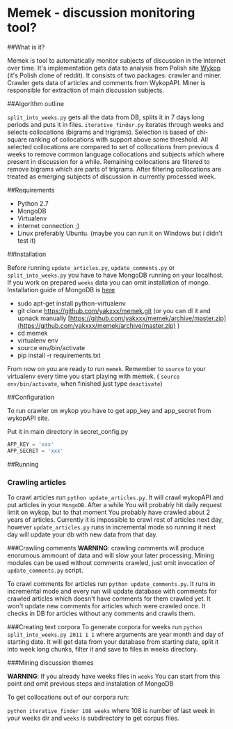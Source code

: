# Memek - discussion monitoring tool?

##What is it?

Memek is tool to automatically monitor subjects of discussion in the Internet over time.
It's implementation gets data to analysis from Polish site [Wykop](http://wykop.pl) (it's Polish clone of reddit).
It consists of two packages: crawler and miner. Crawler gets data of articles and comments from WykopAPI.
Miner is responsible for extraction of main discussion subjects.

##Algorithm outline

`split_into_weeks.py` gets all the data from DB, splits it in 7 days long periods and puts it in files.
`iterative_finder.py` iterates through weeks and selects collocations (bigrams and trigrams).
Selection is based of chi-square ranking of collocations with support above some threshold.
All selected collocations are compared to set of collocations from previous 4 weeks to remove common language collocations and subjects which where present in discussion for a while.
Remaining collocations are filtered to remove bigrams which are parts of trigrams. After filtering collocations are treated as emerging subjects of discussion in currently processed week.

##Requirements

* Python 2.7
* MongoDB
* Virtualenv
* internet connection ;)
* Linux preferably Ubuntu. (maybe you can run it on Windows but i didn't test it)

##Installation

Before running `update_articles.py`, `update_comments.py` or `split_into_weeks.py` you have to have MongoDB running on your localhost. If you work on prepared `weeks` data you can omit installation of mongo.
Installation guide of MongoDB is [here](http://docs.mongodb.org/manual/tutorial/install-mongodb-on-linux/)

* sudo apt-get install python-virtualenv
* git clone https://github.com/yakxxx/memek.git (or you can dl it and upnack manually [https://github.com/yakxxx/memek/archive/master.zip](https://github.com/yakxxx/memek/archive/master.zip) )
* cd memek
* virtualenv env
* source env/bin/activate
* pip install -r requirements.txt

From now on you are ready to run `memek`. Remember to `source` to your virtualenv every time you start playing with memek. ( `source env/bin/activate`, when finished just type `deactivate`)

##Configuration

To run crawler on wykop you have to get app_key and app_secret from wykopAPI site.

Put it in main directory in secret_config.py

```python
APP_KEY = 'xxx'
APP_SECRET = 'xxx'
```
 
##Running 

### Crawling articles
To crawl articles run `python update_articles.py`. It will crawl wykopAPI and put articles in your `MongoDB`.
After a while You will probably hit daily request limit on wykop, but to that moment You probably have crawled about 2 years of articles.
Currently it is impossible to crawl rest of articles next day, however `update_articles.py` runs in incremental mode so running it next day will update your db with new data from that day.

###Crawling comments
**WARNING**: crawling comments will produce enorumous ammount of data and will slow your later processing.
Mining modules can be used without comments crawled, just omit invocation of `update_comments.py` script. 

To crawl comments for articles run `python update_comments.py`. 
It runs in incremental mode and every run will update database with comments for crawled articles which doesn't have comments for them crawled yet.
It won't update new comments for articles which were crawled once. It checks in DB for articles without any comments and crawls them.

###Creating text corpora
To generate corpora for weeks run 
`python split_into_weeks.py 2011 1 1` where arguments are year month and day of starting date.
It will get data from your database from starting date, split it into week long chunks, filter it and save to files in weeks directory. 

###Mining discussion themes

**WARNING**: If you already have weeks files in `weeks` You can start from this point and omit previous steps and instalation of MongoDB

To get collocations out of our corpora run:

`python iterative_finder 108 weeks` where 108 is number of last week in your weeks dir and `weeks` is subdirectory to get corpus files.

